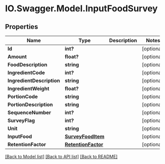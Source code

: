 # IO.Swagger.Model.InputFoodSurvey
## Properties

Name | Type | Description | Notes
------------ | ------------- | ------------- | -------------
**Id** | **int?** |  | [optional] 
**Amount** | **float?** |  | [optional] 
**FoodDescription** | **string** |  | [optional] 
**IngredientCode** | **int?** |  | [optional] 
**IngredientDescription** | **string** |  | [optional] 
**IngredientWeight** | **float?** |  | [optional] 
**PortionCode** | **string** |  | [optional] 
**PortionDescription** | **string** |  | [optional] 
**SequenceNumber** | **int?** |  | [optional] 
**SurveyFlag** | **int?** |  | [optional] 
**Unit** | **string** |  | [optional] 
**InputFood** | [**SurveyFoodItem**](SurveyFoodItem.md) |  | [optional] 
**RetentionFactor** | [**RetentionFactor**](RetentionFactor.md) |  | [optional] 

[[Back to Model list]](../README.md#documentation-for-models) [[Back to API list]](../README.md#documentation-for-api-endpoints) [[Back to README]](../README.md)

